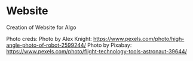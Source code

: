 # Website
Creation of Website for Algo

Photo creds:
Photo by Alex Knight: https://www.pexels.com/photo/high-angle-photo-of-robot-2599244/
Photo by Pixabay: https://www.pexels.com/photo/flight-technology-tools-astronaut-39644/
